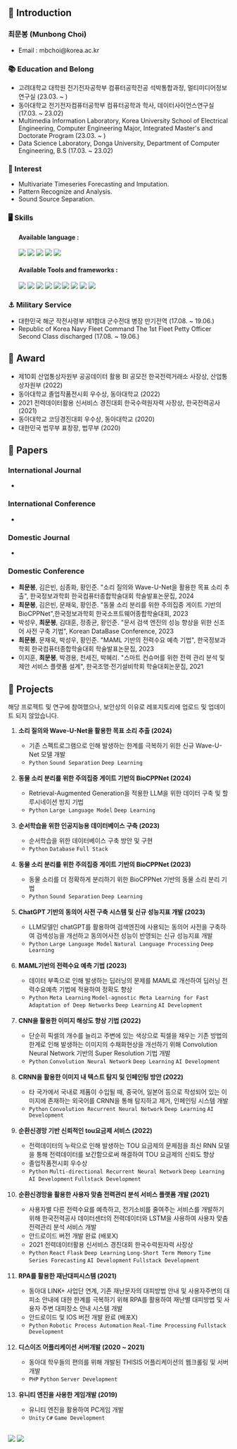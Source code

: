 <h2>💬 Introduction</h2>
<h3>최문봉 (Munbong Choi)</h3>
  <ul>
    <li>Email : mbchoi@korea.ac.kr</li>
  </ul>
  
<h3>📚 Education and Belong</h2>
  <ul>
    <li>고려대학교 대학원 전기전자공학부 컴퓨터공학전공 석박통합과정, 멀티미디어정보연구실 (23.03. ~ )</li>
    <li>동아대학교 전기전자컴퓨터공학부 컴퓨터공학과 학사, 데이터사이언스연구실(17.03. ~ 23.02)</li>
    <li>Multimedia Information Laboratory, Korea University School of Electrical Engineering, Computer Engineering Major, Integrated Master's and Doctorate Program (23.03. ~ )</li>
    <li>Data Science Laboratory, Donga University, Department of Computer Engineering, B.S (17.03. ~ 23.02)</li>
  </ul>
  
<h3>🌱 Interest</h3>
  <ul>
    <li>Multivariate Timeseries Forecasting and Imputation.</li>
    <li>Pattern Recognize and Analysis.</li>
    <li>Sound Source Separation.</li>
  </ul>
  
<h3>🖥 Skills</h3>
<ul>
  <h4>Available language : </h4>
      <img src="https://img.shields.io/badge/Python-3766AB?style=flat-square&logo=Python&logoColor=white"/>
      <img src="https://img.shields.io/badge/C-A8B9CC?style=flat-square&logo=C&logoColor=white"/>
      <img src="https://img.shields.io/badge/C++-00599C?style=flat-square&logo=C++&logoColor=white"/>
      <img src="https://img.shields.io/badge/PHP-777BB4?style=flat-square&logo=PHP&logoColor=white"/>
      <img src="https://img.shields.io/badge/Go-00ADD8?style=flat-square&logo=Go&logoColor=white"/>
  
</ul>

<ul>
  <h4>Available Tools and frameworks : </h4>
      <img src="https://img.shields.io/badge/PyTorch-EE4C2C?style=flat-square&logo=PyTorch&logoColor=white"/>
      <img src="https://img.shields.io/badge/Tensorflow-FF6F00?style=flat-square&logo=Tensorflow&logoColor=white"/>
      <img src="https://img.shields.io/badge/Pandas-150458?style=flat-square&logo=pandas&logoColor=white"/>
      <img src="https://img.shields.io/badge/MySQL-4479A1?style=flat-square&logo=MySQL&logoColor=white"/>
      <img src="https://img.shields.io/badge/Neo4j-008CC1?style=flat-square&logo=Neo4j&logoColor=white"/>
      <img src="https://img.shields.io/badge/CUDA_C/C++_basic-76B900?style=flat-square&logo=Nvidia&logoColor=white"/>
      <img src="https://img.shields.io/badge/Flask-000000?style=flat-square&logo=Flask&logoColor=white"/>
      <img src="https://img.shields.io/badge/gin-008ECF?style=flat-square&logo=gin&logoColor=white"/>
      <img src="https://img.shields.io/badge/react-61DAFB?style=flat-square&logo=react&logoColor=white"/> 
</ul>

<h3>⚓ Military Service</h2>
  <ul>
    <li>대한민국 해군 작전사령부 제1함대 군수전대 병장 만기전역 (17.08. ~ 19.06.)</li>
    <li>Republic of Korea Navy Fleet Command The 1st Fleet Petty Officer Second Class discharged (17.08. ~ 19.06.)</li>
  </ul>


<h2>🥇 Award</h2>
  <ul>
    <li>제10회 산업통상자원부 공공데이터 활용 BI 공모전 한국전력거래소 사장상, 산업통상자원부 (2022)</li>
    <li>동아대학교 졸업작품전시회 우수상, 동아대학교 (2022)</li>
    <li>2021 전력데이터활용 신서비스 경진대회 한국수력원자력 사장상, 한국전력공사 (2021)</li>
    <li>동아대학교 코딩경진대회 우수상, 동아대학교 (2020)</li>
    <li>대한민국 법무부 표창장, 법무부 (2020)</li>
  </ul>

<h2>📃 Papers </h2>

<h3>International Journal</h3>
  <ul>
    <li></li>
  </ul>
<h3>International Conference</h3>
  <ul>
    <li></li>
  </ul>
<h3>Domestic Journal</h3>
  <ul>
    <li></li>
  </ul>
<h3>Domestic Conference</h3>
  <ul>
    <li><strong>최문봉</strong>, 김은빈, 심종화, 황인준. "소리 질의와 Wave-U-Net을 활용한 목표 소리 추출", 한국정보과학회 한국컴퓨터종합학술대회 학술발표논문집, 2024</li>
    <li><strong>최문봉</strong>, 김은빈, 문재욱, 황인준. "동물 소리 분리를 위한 주의집중 게이트 기반의 BioCPPNet",한국정보과학회 한국소프트웨어종합학술대회, 2023</li>
    <li>박성우, <strong>최문봉</strong>, 김대훈, 정종균, 황인준. "문서 검색 엔진의 성능 향상을 위한 신조어 사전 구축 기법", Korean DataBase Conference, 2023</li>
    <li><strong>최문봉</strong>, 문재욱, 박성우, 황인준. "MAML 기반의 전력수요 예측 기법", 한국정보과학회 한국컴퓨터종합학술대회 학술발표논문집, 2023</li>
    <li>이지훈, <strong>최문봉</strong>, 박경용, 천세진, 박혜리. "스마트 컨슈머를 위한 전력 관리 분석 및 제안 서비스 플랫폼 설계", 한국조명·전기설비학회 학술대회논문집, 2021</li>
  </ul>

<h2>💾 Projects </h2>
해당 프로젝트 및 연구에 참여했으나, 보안상의 이유로 레포지토리에 업로드 및 업데이트 되지 않았습니다.
  <ol>
    <li><strong>소리 질의와 Wave-U-Net을 활용한 목표 소리 추출 (2024)</strong></li>
    <ul>
      <li>기존 스펙트로그램으로 인해 발생하는 한계를 극복하기 위한 신규 Wave-U-Net 모델 개발</li>
      <li><code>Python</code> <code>Sound Separation</code> <code>Deep Learning</code>
    </ul><br>
    <li><strong>동물 소리 분리를 위한 주의집중 게이트 기반의 BioCPPNet (2024)</strong></li>
    <ul>
      <li>Retrieval-Augmented Generation을 적용한 LLM을 위한 데이터 구축 및 할루시네이션 방지 기법</li>
      <li><code>Python</code> <code>Large Language Model</code> <code>Deep Learning</code>
    </ul><br>
    <li><strong>순서학습을 위한 인공지능용 데이터베이스 구축 (2023)</strong></li>
    <ul>
      <li>순서학습을 위한 데이터베이스 구축 방안 및 구현</li>
      <li><code>Python</code> <code>Database</code> <code>Full Stack</code> 
    </ul><br>
    <li><strong>동물 소리 분리를 위한 주의집중 게이트 기반의 BioCPPNet (2023)</strong></li>
    <ul>
      <li>동물 소리를 더 정확하게 분리하기 위한 BioCPPNet 기반의 동물 소리 분리 기법</li>
      <li><code>Python</code> <code>Sound Separation</code> <code>Deep Learning</code>
    </ul><br>
    <li><strong>ChatGPT 기반의 동의어 사전 구축 시스템 및 신규 성능지표 개발 (2023)</strong></li>
    <ul>
      <li>LLM모델인 chatGPT를 활용하여 검색엔진에 사용되는 동의어 사전을 구축하여 검색성능을 개선하고 동의어사전 성능이 반영되는 신규 성능지표 개발</li>
      <li><code>Python</code> <code>Large Language Model</code> <code>Natural Language Processing</code> <code>Deep Learning</code>
    </ul><br>
    <li><strong>MAML기반의 전력수요 예측 기법 (2023)</strong></li>
    <ul>
      <li>데이터 부족으로 인해 발생하는 딥러닝의 문제를 MAML로 개선하여 딥러닝 전력수요예측 기법에 적용하여 정확도 향상</li>
      <li><code>Python</code> <code>Meta Learning</code> <code>Model-agnostic Meta Learning for Fast Adaptation of Deep Networks</code> <code>Deep Learning</code> <code>AI Development</code>
    </ul><br>
    <li><strong>CNN을 활용한 이미지 해상도 향상 기법 (2022)</strong></li>
    <ul>
      <li>단순히 픽셀의 개수를 늘리고 주변에 있는 색상으로 픽셀을 채우는 기존 방법의 한계로 인해 발생하는 이미지의 수채화현상을 개선하기 위해 Convolution Neural Network 기반의 Super Resolution 기법 개발</li>
      <li><code>Python</code> <code>Convolution Neural Network</code> <code>Deep Learning</code> <code>AI Development</code></li>
    </ul><br>
    <li><strong>CRNN을 활용한 이미지 내 텍스트 탐지 및 인페인팅 방안 (2022)</strong></li>
    <ul>
      <li>타 국가에서 국내로 제품이 수입될 때, 중국어, 일본어 등으로 작성되어 있는 이미지에 존재하는 외국어를 CRNN을 통해 탐지하고 제거, 인페인팅 시스템 개발</li>
      <li><code>Python</code> <code>Convolution Recurrent Neural Network</code> <code>Deep Learning</code> <code>AI Development</code></li>
    </ul><br>
    <li><strong>순환신경망 기반 신뢰적인 tou요금제 서비스 (2022)</strong></li>
    <ul>
      <li>전력데이터의 누락으로 인해 발생하는 TOU 요금제의 문제점을 최신 RNN 모델을 통해 전력데이터를 보간함으로써 해결하여 TOU 요금제의 신뢰도 향상</li>
      <li>졸업작품전시회 우수상</li>
      <li><code>Python</code> <code>Multi-directional Recurrent Neural Network</code> <code>Deep Learning</code> <code>AI Development</code> <code>Fullstack Development</code></li>
    </ul><br>
    <li><strong>순환신경망을 활용한 사용자 맞춤 전력관리 분석 서비스 플랫폼 개발 (2021)</strong></li>
    <ul>
      <li>사용자별 다른 전력수요를 예측하고, 전기소비를 줄여주는 서비스를 개발하기 위해 한국전력공사 데이터센터의 전력데이터와 LSTM을 사용하여 사용자 맞춤 전력관리 분석 서비스 개발</li>
      <li>안드로이드 버전 개발 완료 (배포X)</li>
      <li>2021 전력데이터활용 신서비스 경진대회 한국수력원자력 사장상</li>
      <li><code>Python</code> <code>React</code> <code>Flask</code> <code>Deep Learning</code> <code>Long-Short Term Memory</code> <code>Time Series Forecasting</code> <code>AI Development</code> <code>Fullstack Development</code></li>
    </ul><br>
    <li><strong>RPA를 활용한 재난대피시스템 (2021)</strong></li>
    <ul>
      <li>동아대 LINK+ 사업단 연계, 기존 재난문자의 대피방법 안내 및 사용자주변의 대피소 안내에 대한 한계를 극복하기 위해 RPA를 활용하여 재난별 대피방법 및 사용자 주변 대피장소 안내 시스템 개발</li>
      <li>안드로이드 및 IOS 버전 개발 완료 (배포X)</li>
      <li><code>Python</code> <code>Robotic Process Automation</code> <code>Real-Time Processing</code> <code>Fullstack Development</code></li>
    </ul><br>
    <li><strong>디스이즈 어플리케이션 서버개발 (2020 ~ 2021)</strong></li>
    <ul>
      <li>동아대 학우들의 편의를 위해 개발된 THISIS 어플리케이션의 웹크롤링 및 서버개발</li>
      <li><code>PHP</code> <code>Python</code> <code>Server Development</code></li>
    </ul><br>
    <li><strong>유니티 엔진을 사용한 게임개발 (2019)</strong></li>
    <ul>
      <li>유니티 엔진을 활용하여 PC게임 개발</li>
      <li><code>Unity</code> <code>C#</code> <code>Game Development</code> </li>
    </ul>
  </ol>
  
<!-- <img src="https://img.shields.io/badge/쓰고자하는_텍스트-컬러코드?style=flat-square&logo=simpleicons에서_아이콘이름&logoColor=white"/></a>&nbsp  -->

<br>
<img src ="https://github-readme-stats.vercel.app/api?username=ChoiMunbong"/> <img src = "https://github-readme-stats.vercel.app/api/top-langs/?username=ChoiMunbong"/></a>

<!--
**ChoiMunbong/ChoiMunbong** is a ✨ _special_ ✨ repository because its `README.md` (this file) appears on your GitHub profile.

Here are some ideas to get you started:

- 🔭 I’m currently working on ...
- 🌱 I’m currently learning ...
- 👯 I’m looking to collaborate on ...
- 🤔 I’m looking for help with ...
- 💬 Ask me about ...
- 📫 How to reach me: ...
- 😄 Pronouns: ...
- ⚡ Fun fact: ...
-->



